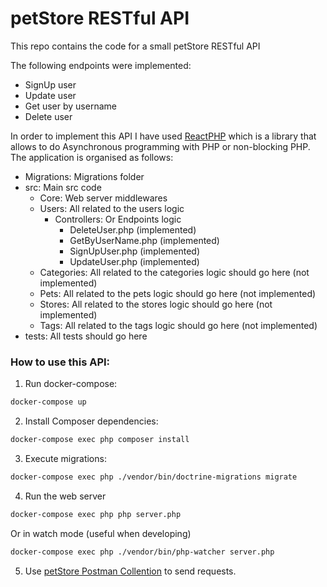 # petStore RESTful API

This repo contains the code for a small petStore RESTful API

The following endpoints were implemented:
* SignUp user
* Update user
* Get user by username
* Delete user

In order to implement this API I have used [ReactPHP](https://reactphp.org/) which is a library that allows to do Asynchronous programming with PHP or non-blocking PHP. The application is organised as follows:
* Migrations: Migrations folder
* src: Main src code
  * Core: Web server middlewares
  * Users: All related to the users logic
    * Controllers: Or Endpoints logic
      * DeleteUser.php (implemented)
      * GetByUserName.php (implemented)
      * SignUpUser.php (implemented)
      * UpdateUser.php (implemented)
  * Categories: All related to the categories logic should go here (not implemented)
  * Pets: All related to the pets logic should go here (not implemented)
  * Stores: All related to the stores logic should go here (not implemented)
  * Tags: All related to the tags logic should go here (not implemented)
* tests: All tests should go here

### How to use this API:

1. Run docker-compose: 

```bash
docker-compose up
```

2. Install Composer dependencies:

```bash
docker-compose exec php composer install
```

3. Execute migrations:

```bash
docker-compose exec php ./vendor/bin/doctrine-migrations migrate
```

4. Run the web server

```bash
docker-compose exec php php server.php
```

Or in watch mode (useful when developing)

```bash
docker-compose exec php ./vendor/bin/php-watcher server.php
```

5. Use [petStore Postman Collention](dev/petStore.postman_collection.json) to send requests.
